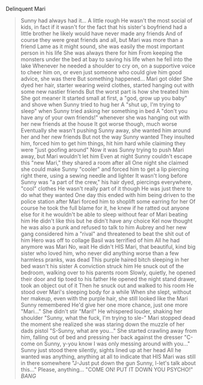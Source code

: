 Delinquent Mari

>Sunny had always had it... A little rough
>He wasn't the most social of kids, in fact if it wasn't for the fact that his sister's boyfriend had a little brother he likely would have never made any friends
>And of course they were great friends and all, but Mari was more than a friend
>Lame as it might sound, she was easily the most important person in his life
>She was always there for him
>From keeping the monsters under the bed at bay to saving his life when he fell into the lake
>Whenever he needed a shoulder to cry on, on a supportive voice to cheer him on, or even just someone who could give him good advice, she was there
>But something happened...
>Mari got older
>She dyed her hair, starter wearing weird clothes, started hanging out with some new nastier friends
>But the worst part is how she treated him
>She got meaner
>It started small at first, a "god, grow up you baby" and shove when Sunny tried to hug her
>A "shut up, I'm trying to sleep" when Sunny tried asking her something in bed
>A "don't you have any of your own friends!" whenever she was hanging out with her new friends at the house
>It got worse though, much worse
>Eventually she wasn't pushing Sunny away, she wanted him around her and her new friends
>But not the way Sunny wanted
>They insulted him, forced him to get him things, hit him hard while claiming they were "just goofing around"
>Now it was Sunny trying to push Mari away, but Mari wouldn't let him
>Even at night Sunny couldn't escape this "new Mari," they shared a room after all
>One night she claimed she could make Sunny "cooler" and forced him to get a lip piercing right there, using a sewing needle and lighter
>It wasn't long before Sunny was "a part of the crew," his hair dyed, piercings everywhere, "cool" clothes
>He wasn't really part of it though
>He was just there to do what they wanted
>One day this ended with him being driven to the police station after Mari forced him to shoplift some earring for her
>Of course he took the full blame for it, he knew if he ratted out anyone else for it he wouldn't be able to sleep without fear of Mari beating him
>He didn't like this but he didn't have any choice
>Kel now thought he was also a punk and refused to talk to him
>Aubrey and her new gang considered him a "rival" and threatened to beat the shit out of him
>Hero was off to collage
>Basil was terrified of him
>All he had anymore was Mari
>No, wait
>He didn't
>HIS Mari, that beautiful, kind big sister who loved him, who never did anything worse than a few harmless pranks, was dead
>This purple haired bitch sleeping in her bed wasn't his sister
>A conviction struck him
>He snuck out of the bedroom, walking over to his parents room
>Slowly, quietly, he opened their door and tip toed to his father
>He opened the night stand drawer, took an object out of it
>Then he snuck out and walked to his room
>He stood over Mari's sleeping body for a while
>When she slept, without her makeup, even with the purple hair, she still looked like the Mari Sunny remembered
>He'd give her one more chance, just one more
>"Mari..."
>She didn't stir
>"Mari!" He whispered louder, shaking her shoulder
>"Sunny, what the fuck, I'm trying to sle-"
>Mari stopped dead the moment she realized she was staring down the muzzle of her dads pistol
>"S-Sunny, what are you..."
>She started crawling away from him, falling out of bed and pressing her back against the dresser
>"C-come on Sunny, y-you know I was only messing around with you..."
>Sunny just stood there silently, sights lined up at her head
>All he wanted was anything, anything at all to indicate that HIS Mari was still in there somewhere
>"J-Just put down the gun Sunny, l-let's talk about this..."
>Please, anything...
>"COME ON! PUT IT DOWN YOU PSYCHO!"
>*BANG*
